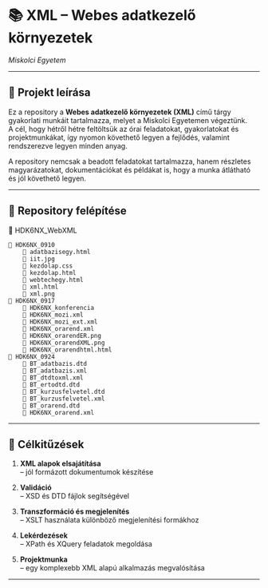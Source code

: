 # 📚 XML – Webes adatkezelő környezetek  
*Miskolci Egyetem*

---

## 📝 Projekt leírása
Ez a repository a **Webes adatkezelő környezetek (XML)** című tárgy gyakorlati munkáit tartalmazza, melyet a Miskolci Egyetemen végeztünk.  
A cél, hogy hétről hétre feltöltsük az órai feladatokat, gyakorlatokat és projektmunkákat, így nyomon követhető legyen a fejlődés, valamint rendszerezve legyen minden anyag.  

A repository nemcsak a beadott feladatokat tartalmazza, hanem részletes magyarázatokat, dokumentációkat és példákat is, hogy a munka átlátható és jól követhető legyen.

---

## 📂 Repository felépítése

📁 HDK6NX_WebXML

    📁 HDK6NX_0910
        📄 adatbazisegy.html
        📄 iit.jpg
        📄 kezdolap.css
        📄 kezdolap.html
        📄 webtechegy.html
        📄 xml.html
        📄 xml.png
    📁 HDK6NX_0917
        📄 HDK6NX_konferencia
        📄 HDK6NX_mozi.xml
        📄 HDK6NX_mozi_ext.xml
        📄 HDK6NX_orarend.xml
        📄 HDK6NX_orarendER.png
        📄 HDK6NX_orarendXML.png
        📄 HDK6NX_orarendhtml.html
    📁 HDK6NX_0924
        📄 BT_adatbazis.dtd
        📄 BT_adatbazis.xml
        📄 BT_dtdtoxml.xml
        📄 BT_ertodtd.dtd
        📄 BT_kurzusfelvetel.dtd
        📄 BT_kurzusfelvetel.xml
        📄 BT_orarend.dtd
        📄 HDK6NX_orarend.xml
---

## 🎯 Célkitűzések

1. **XML alapok elsajátítása**  
   – jól formázott dokumentumok készítése  

2. **Validáció**  
   – XSD és DTD fájlok segítségével  

3. **Transzformáció és megjelenítés**  
   – XSLT használata különböző megjelenítési formákhoz  

4. **Lekérdezések**  
   – XPath és XQuery feladatok megoldása  

5. **Projektmunka**  
   – egy komplexebb XML alapú alkalmazás megvalósítása  

---
